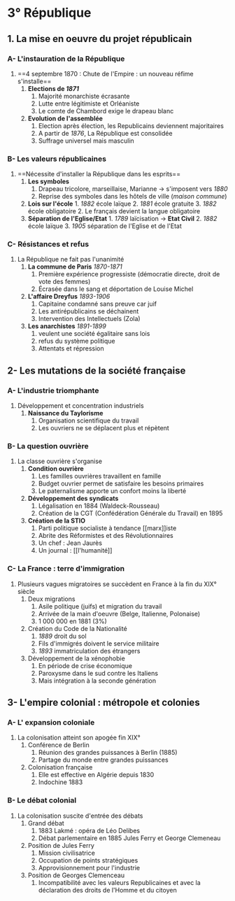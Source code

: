 # 3° République
## 1. La mise en oeuvre du projet républicain
### A- L'instauration de la République
1. ==4 septembre 1870 : Chute de l'Empire : un nouveau réfime s'installe==
	1. **Elections de *1871***
		1. Majorité monarchiste écrasante
		2. Lutte entre légitimiste et Orléaniste
		3. Le comte de Chambord exige le drapeau blanc
	2. **Evolution de l'assemblée**
		1. Election après élection, les Republicains deviennent majoritaires
		2. A partir de *1876*, La République est consolidée
		3. Suffrage universel mais masculin
### B- Les valeurs républicaines
1. ==Nécessite d'installer la République dans les esprits==
	1. **Les symboles**
		1. Drapeau tricolore, marseillaise, Marianne -> s'imposent vers *1880*
		2. Reprise des symboles dans les hôtels de ville (*maison commune*)
	2. **Lois sur l'école**
			1. *1882* école laïque
			2. *1881* école gratuite
			3. *1882* école obligatoire
		2. Le français devient la langue obligatoire
	3. **Séparation de l'Eglise/Etat**
			1. *1789* laïcisation -> **Etat Civil**
			2. *1882* école laïque
			3. *1905* séparation de l'Eglise et de l'Etat
### C- Résistances et refus
1. La République ne fait pas l'unanimité
	1. **La commune de Paris** *1870-1871*
		1. Première expérience progressiste (démocratie directe, droit de vote des femmes)
		2. Écrasée dans le sang et déportation de Louise Michel
	2. **L'affaire Dreyfus** *1893-1906*
		1. Capitaine condamné sans preuve car juif
		2. Les antirépublicains se déchainent
		3. Intervention des Intellectuels (Zola)
	3. **Les anarchistes** *1891-1899*
		1. veulent une société égalitaire sans lois
		2. refus du système politique
		3. Attentats et répression
## 2- Les mutations de la société française
### A- L'industrie triomphante
1. Développement et concentration industriels
	1. **Naissance du Taylorisme**
		1. Organisation scientifique du travail
		2. Les ouvriers ne se déplacent plus et répètent
### B- La question ouvrière
1. La classe ouvrière s'organise
	1. **Condition ouvrière**
		1. Les familles ouvrières travaillent en famille
		2. Budget ouvrier permet de satisfaire les besoins primaires
		3. Le paternalisme apporte un confort moins la liberté
	2. **Développement des syndicats**
		1. Légalisation en 1884 (Waldeck-Rousseau)
		2. Création de la CGT (Confédération Générale du Travail) en 1895
	3. **Création de la STIO**
		1. Parti politique socialiste à tendance [[marx]]iste
		2. Abrite des Réformistes et des Révolutionnaires
		3. Un chef : Jean Jaurès
		4. Un journal : [[l'humanité]] 
### C- La France : terre d'immigration
1. Plusieurs vagues migratoires se succèdent en France à la fin du XIX° siècle
	1. Deux migrations
		1. Asile politique (juifs) et migration du travail
		2. Arrivée de la main d'oeuvre (Belge, Italienne, Polonaise)
		3. 1 000 000 en 1881 (3%)
	2. Création du Code de la Nationalité
		1. *1889* droit du sol
		2. Fils d'immigrés doivent le service militaire
		3. *1893* immatriculation des étrangers
	3. Développement de la xénophobie
		1. En période de crise économique
		2. Paroxysme dans le sud contre les Italiens
		3. Mais intégration à la seconde génération
## 3- L'empire colonial : métropole et colonies
### A- L' expansion coloniale
1. La colonisation atteint son apogée fin XIX°
	1. Conférence de Berlin
		1. Réunion des grandes puissances à Berlin (1885)
		2. Partage du monde entre grandes puissances
	2. Colonisation française
		1. Elle est effective en Algérie depuis 1830
		2. Indochine 1883
### B- Le débat colonial
1. La colonisation suscite d'entrée des débats
	1. Grand débat
		1. 1883 Lakmé : opéra de Léo Delibes
		2. Débat parlementaire en 1885 Jules Ferry et George Clemeneau
	2. Position de Jules Ferry
		1. Mission civilisatrice
		2. Occupation de points stratégiques
		3. Approvisionnement pour l'industrie
	3. Position de Georges Clemenceau
		1. Incompatibilité avec les valeurs Republicaines et avec la déclaration des droits de l'Homme et du citoyen